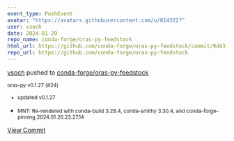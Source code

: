 ```yaml
---
event_type: PushEvent
avatar: "https://avatars.githubusercontent.com/u/814322?"
user: vsoch
date: 2024-01-29
repo_name: conda-forge/oras-py-feedstock
html_url: https://github.com/conda-forge/oras-py-feedstock/commit/0d43f6e5f67666e749b75944b2c1fdf9a77c1d17
repo_url: https://github.com/conda-forge/oras-py-feedstock
---
```


<a href='https://github.com/vsoch' target='_blank'>vsoch</a> pushed to <a href='https://github.com/conda-forge/oras-py-feedstock' target='_blank'>conda-forge/oras-py-feedstock</a>

<small>oras-py v0.1.27 (#24)

* updated v0.1.27

* MNT: Re-rendered with conda-build 3.28.4, conda-smithy 3.30.4, and conda-forge-pinning 2024.01.26.23.27.14</small>

<a href='https://github.com/conda-forge/oras-py-feedstock/commit/0d43f6e5f67666e749b75944b2c1fdf9a77c1d17' target='_blank'>View Commit</a>